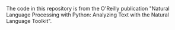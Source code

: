 
The code in this repository is from the O'Reilly publication "Natural Language Processing with Python: Analyzing Text with the Natural
Language Toolkit".
